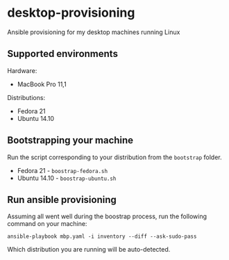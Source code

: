 # desktop-provisioning
Ansible provisioning for my desktop machines running Linux

## Supported environments
Hardware:
* MacBook Pro 11,1

Distributions:
* Fedora 21
* Ubuntu 14.10

## Bootstrapping your machine
Run the script corresponding to your distribution from the `bootstrap` folder.

* Fedora 21 - `boostrap-fedora.sh`
* Ubuntu 14.10 - `boostrap-ubuntu.sh`

## Run ansible provisioning
Assuming all went well during the boostrap process, run the following command on your machine:

    ansible-playbook mbp.yaml -i inventory --diff --ask-sudo-pass

Which distribution you are running will be auto-detected.
